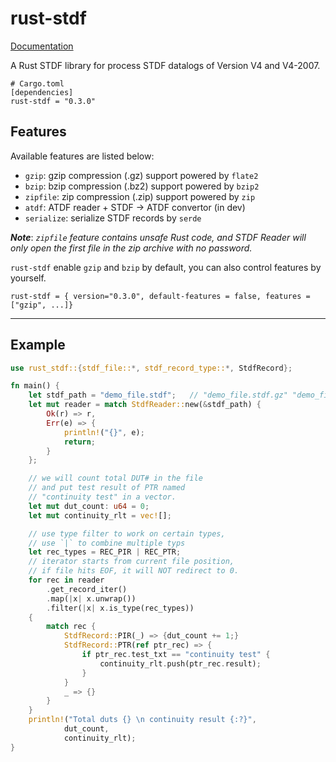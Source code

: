 # rust-stdf

[Documentation](https://docs.rs/rust-stdf/)
 
A Rust STDF library for process STDF datalogs of Version V4 and V4-2007.

```
# Cargo.toml
[dependencies]
rust-stdf = "0.3.0"
```
## Features

Available features are listed below:
 - `gzip`: gzip compression (.gz) support powered by `flate2`
 - `bzip`: bzip compression (.bz2) support powered by `bzip2`
 - `zipfile`: zip compression (.zip) support powered by `zip`
 - `atdf`: ATDF reader + STDF -> ATDF convertor (in dev)
 - `serialize`: serialize STDF records by `serde`

***Note***: *`zipfile` feature contains unsafe Rust code, and STDF Reader will only open the first file in the zip archive with no password.*

`rust-stdf` enable `gzip` and `bzip` by default, you can also control features by yourself.

```
rust-stdf = { version="0.3.0", default-features = false, features = ["gzip", ...]}
```

---

## Example

```rust
use rust_stdf::{stdf_file::*, stdf_record_type::*, StdfRecord};

fn main() {
    let stdf_path = "demo_file.stdf";   // "demo_file.stdf.gz" "demo_file.stdf.bz2"
    let mut reader = match StdfReader::new(&stdf_path) {
        Ok(r) => r,
        Err(e) => {
            println!("{}", e);
            return;
        }
    };

    // we will count total DUT# in the file
    // and put test result of PTR named
    // "continuity test" in a vector.
    let mut dut_count: u64 = 0;
    let mut continuity_rlt = vec![];

    // use type filter to work on certain types,
    // use `|` to combine multiple typs
    let rec_types = REC_PIR | REC_PTR;
    // iterator starts from current file position,
    // if file hits EOF, it will NOT redirect to 0.
    for rec in reader
        .get_record_iter()
        .map(|x| x.unwrap())
        .filter(|x| x.is_type(rec_types))
    {
        match rec {
            StdfRecord::PIR(_) => {dut_count += 1;}
            StdfRecord::PTR(ref ptr_rec) => {
                if ptr_rec.test_txt == "continuity test" {
                    continuity_rlt.push(ptr_rec.result);
                }
            }
            _ => {}
        }
    }
    println!("Total duts {} \n continuity result {:?}",
            dut_count,
            continuity_rlt);
}
```